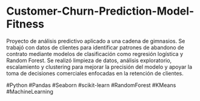 # Customer-Churn-Prediction-Model-Fitness

Proyecto de análisis predictivo aplicado a una cadena de gimnasios. 
Se trabajó con datos de clientes para identificar patrones de abandono de contrato mediante modelos de clasificación como regresión logística y Random Forest. 
Se realizó limpieza de datos, análisis exploratorio, escalamiento y clustering para mejorar la precisión del modelo y apoyar la toma de decisiones comerciales enfocadas en la retención de clientes.

#Python #Pandas #Seaborn #scikit-learn #RandomForest #KMeans #MachineLearning

